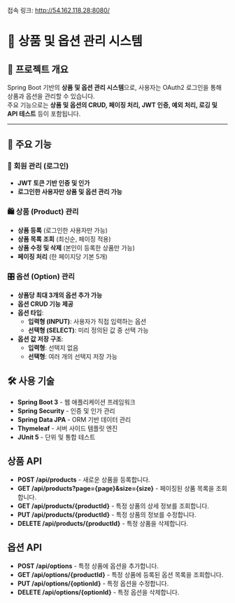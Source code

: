 접속 링크: http://54.162.118.28:8080/

# 🛒 상품 및 옵션 관리 시스템

## 📌 프로젝트 개요
Spring Boot 기반의 **상품 및 옵션 관리 시스템**으로, 사용자는 OAuth2 로그인을 통해 상품과 옵션을 관리할 수 있습니다.  
주요 기능으로는 **상품 및 옵션의 CRUD, 페이징 처리, JWT 인증, 예외 처리, 로깅 및 API 테스트** 등이 포함됩니다.

---

## 🚀 주요 기능
### 🔑 **회원 관리 (로그인)**

- **JWT 토큰 기반 인증 및 인가**
- **로그인한 사용자만 상품 및 옵션 관리 가능**

### 🛍 **상품 (Product) 관리**
- **상품 등록** (로그인한 사용자만 가능)
- **상품 목록 조회** (최신순, 페이징 적용)
- **상품 수정 및 삭제** (본인이 등록한 상품만 가능)
- **페이징 처리** (한 페이지당 기본 5개)

### 🎛 **옵션 (Option) 관리**
- **상품당 최대 3개의 옵션 추가 가능**
- **옵션 CRUD 기능 제공**
- **옵션 타입**:
    - **입력형 (INPUT)**: 사용자가 직접 입력하는 옵션
    - **선택형 (SELECT)**: 미리 정의된 값 중 선택 가능
- **옵션 값 저장 구조**:
    - **입력형**: 선택지 없음
    - **선택형**: 여러 개의 선택지 저장 가능
  
## 🛠 사용 기술
- **Spring Boot 3** - 웹 애플리케이션 프레임워크
- **Spring Security** - 인증 및 인가 관리
- **Spring Data JPA** - ORM 기반 데이터 관리
- **Thymeleaf** - 서버 사이드 템플릿 엔진
- **JUnit 5** - 단위 및 통합 테스트  


## **상품 API**
- **POST /api/products** - 새로운 상품을 등록합니다.
- **GET /api/products?page={page}&size={size}** - 페이징된 상품 목록을 조회합니다.
- **GET /api/products/{productId}** - 특정 상품의 상세 정보를 조회합니다.
- **PUT /api/products/{productId}** - 특정 상품의 정보를 수정합니다.
- **DELETE /api/products/{productId}** - 특정 상품을 삭제합니다.

## **옵션 API**
- **POST /api/options** - 특정 상품에 옵션을 추가합니다.
- **GET /api/options/{productId}** - 특정 상품에 등록된 옵션 목록을 조회합니다.
- **PUT /api/options/{optionId}** - 특정 옵션을 수정합니다.
- **DELETE /api/options/{optionId}** - 특정 옵션을 삭제합니다.